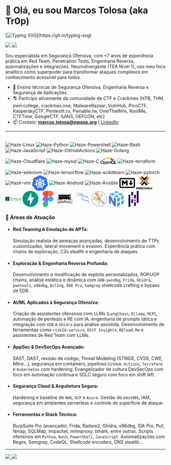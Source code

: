 # 👋 Olá, eu sou Marcos Tolosa (aka Tr0p)

[![Typing SVG](https://readme-typing-svg.herokuapp.com?font=Fira+Code&duration=2000&pause=500&color=1FF773&multiline=true&width=525&height=180&lines=rlwrap+ncat+-vnlp+1337;Ncat%3A+Listening+on+%5Bany%5D+1337;Ncat%3A+Connection+from+10.16.1.69%3A443.;PS+C%3A%5CUsers%5CUser%3E++.%5Cpwn.exe;............Pwn3d!)](https://git.io/typing-svg)

<div> 
  <a href = "https://www.linkedin.com/comm/mynetwork/discovery-see-all?usecase=PEOPLE_FOLLOWS&followMember=marcos-tolosa"><img src="https://img.shields.io/badge/Follow%20on-LinkedIn-blue?style=for-the-badge&logo=linkedin" target="_blank"></a>
  <a href = "mailto:marcos.tolosa@owasp.org"><img src="https://img.shields.io/badge/-Gmail-%23333?style=for-the-badge&logo=gmail&logoColor=white" target="_blank"></a>
</div>

Sou especialista em Segurança Ofensiva, com +7 anos de experiência prática em Red Team, Penetration Tests, Engenharia Reversa, automatizações e integrações. Neurodivergente (TEA Nível 1), uso meu foco analítico como superpoder para transformar ataques complexos em conhecimento acessível para todos.

- 🧠 Ensino técnicas de Segurança Ofensiva, Engenharia Reversa e Segurança de Aplicações 
- 🌎 Participo ativamente da comunidade de CTF e Crackmes (HTB, THM, pwn.college, crackmes.one, MalwareBazaar, VulnHub, PicoCTF, KasperskyCTF, Pentestit.ru, Pwnable.tw, OverTheWire, RootMe, CTFTime, GoogleCTF, SANS, DEFCON, etc)
- 📫 Contato: **marcos.tolosa@owasp.org** | [LinkedIn](https://www.linkedin.com/in/marcos-tolosa)

---

<div style="display: inline_block"><br>

<img align="center" alt="Haze-Linux" height="50" width="50" src="https://cdn.jsdelivr.net/gh/devicons/devicon@latest/icons/linux/linux-original.svg" />
<img align="center" alt="Haze-Python" height="50" width="50" src="https://cdn.jsdelivr.net/gh/devicons/devicon@latest/icons/python/python-original.svg" />
<img align="center" alt="Haze-Powershell" height="50" width="50" src="https://cdn.jsdelivr.net/gh/devicons/devicon@latest/icons/powershell/powershell-original.svg" />
<img align="center" alt="Haze-Bash" height="50" width="50" src="https://cdn.jsdelivr.net/gh/devicons/devicon@latest/icons/bash/bash-original.svg" />
<img align="center" alt="Haze-JavaScript" height="50" width="50" src="https://cdn.jsdelivr.net/gh/devicons/devicon@latest/icons/javascript/javascript-original.svg" />
<img align="center" alt="Haze-GitHubActions" height="50" width="50" src="https://cdn.jsdelivr.net/gh/devicons/devicon@latest/icons/cplusplus/cplusplus-original.svg" />
<img align="center" alt="Haze-Golang" height="50" width="50" src="https://cdn.jsdelivr.net/gh/devicons/devicon@latest/icons/go/go-original.svg" />
<img align="center" alt="Haze-Cloudflare" height="50" width="50" src="https://cdn.jsdelivr.net/gh/devicons/devicon@latest/icons/cloudflare/cloudflare-original.svg" />
<img align="center" alt="Haze-mysql" height="50" width="50" src="https://cdn.jsdelivr.net/gh/devicons/devicon/icons/mysql/mysql-original.svg" />
<img align="center" alt="Haze-C" height="50" width="50" src="https://cdn.jsdelivr.net/gh/devicons/devicon@latest/icons/c/c-original.svg" />
<img align="center" alt="Haze-aws" height="50" width="50" src="https://github.com/devicons/devicon/blob/master/icons/opencl/opencl-original.svg" />
<img align="center" alt="Haze-terraform" height="50" width="50" src="https://cdn.jsdelivr.net/gh/devicons/devicon@latest/icons/terraform/terraform-original.svg" />
<img align="center" alt="Haze-selenium" height="50" width="50" src="https://cdn.jsdelivr.net/gh/devicons/devicon@latest/icons/selenium/selenium-original.svg" />
<img align="center" alt="Haze-tensorflow" height="50" width="50" src="https://cdn.jsdelivr.net/gh/devicons/devicon@latest/icons/tensorflow/tensorflow-original.svg" />
<img align="center" alt="Haze-scikitlearn" height="50" width="50" src="https://cdn.jsdelivr.net/gh/devicons/devicon@latest/icons/scikitlearn/scikitlearn-original.svg" />
<img align="center" alt="Haze-pytorch" height="50" width="50" src="https://cdn.jsdelivr.net/gh/devicons/devicon@latest/icons/pytorch/pytorch-original.svg" />
<img align="center" alt="Haze-vim" height="50" width="50" src="https://cdn.jsdelivr.net/gh/devicons/devicon@latest/icons/vim/vim-original.svg" />
<img align="center" alt="Haze-kubernetes" height="50" width="50" src="https://github.com/devicons/devicon/blob/master/icons/kubernetes/kubernetes-plain.svg" />
<img align="center" alt="Haze-Android" height="50" width="50" src="https://cdn.jsdelivr.net/gh/devicons/devicon@latest/icons/android/android-original.svg" />
<img align="center" alt="Haze-Ansible" height="50" width="50" src="https://cdn.jsdelivr.net/gh/devicons/devicon@latest/icons/git/git-original.svg" />
<img align="center" alt="Haze-Azure" height="50" width="50" src="https://github.com/devicons/devicon/blob/master/icons/markdown/markdown-original.svg" />
<img align="center" alt="Haze-Arduino" height="50" width="50" src="https://github.com/devicons/devicon/blob/master/icons/proxmox/proxmox-original-wordmark.svg" />
<img align="center" alt="Haze-Django" height="50" width="50" src="https://github.com/devicons/devicon/blob/master/icons/tmux/tmux-original-wordmark.svg" />
<img align="center" alt="Haze-FastAPI" height="50" width="50" src="https://github.com/devicons/devicon/blob/master/icons/fastapi/fastapi-original.svg" />
<img align="center" alt="Haze-Figma" height="50" width="50" src="https://github.com/devicons/devicon/blob/master/icons/figma/figma-original.svg" />
<img align="center" alt="Haze-Flask" height="50" width="50" src="https://github.com/devicons/devicon/blob/master/icons/ohmyzsh/ohmyzsh-original.svg" />
<img align="center" alt="Haze-GoogleCloud" height="50" width="50" src="https://github.com/devicons/devicon/blob/master/icons/kalilinux/kalilinux-original.svg" />
<img align="center" alt="Haze-Matplotlib" height="50" width="50" src="https://github.com/devicons/devicon/blob/master/icons/matplotlib/matplotlib-original.svg" />
<img align="center" alt="Haze-NumPy" height="50" width="50" src="https://github.com/devicons/devicon/blob/master/icons/numpy/numpy-original.svg" />
<img align="center" alt="Haze-Pandas" height="50" width="50" src="https://github.com/devicons/devicon/blob/master/icons/pandas/pandas-original.svg" />
</div>

### 🧠 Áreas de Atuação 

  - #### **Red Teaming & Emulação de APTs**:
    
    Simulação realista de ameaças avançadas, desenvolvimento de TTPs customizadas, lateral movement e evasion.
    Experiência prática com chains de exploração, C2s stealth e engenharia de ataques.

  - #### **Exploração & Engenharia Reversa Profunda**:
    
    Desenvolvimento e modificação de exploits personalizados, ROP/JOP chains, análise estática e dinâmica com `GDB-pwndbg`, `Frida`, `Ghidra`, `pwntools`, `x96dbg`, `Qiling`, `IDA Pro`, `Semgrep`  shellcode crafting e bypass de EDR.

  - #### **AI/ML Aplicados à Segurança Ofensiva**:
    
    Criação de assistentes ofensivos com LLMs (`LangChain`, `Ollama`, `MCP`), automação de pentests e RE com IA, engenharia de prompts tática e integração com `GDB` e `Ghidra` para análise assistida.
    Desenvolvimento de ferramentas como `riskIA-service`, `OSCP Insights`, `REload.Me` e assistentes de Red Team com LLMs.

  - #### **AppSec & DevSecOps Avançado**:
    
    SAST, DAST, revisão de código, Threat Modeling (STRIDE, CVSS, CWE, Mitre...), segurança em containers, pipelines `GitHub Actions`, `Terraform` e `Kubernetes` com hardening.
    Evangelizador de cultura DevSecOps com foco em automação contínua e SDLC seguro com foco em shift left.

  - #### **Segurança Cloud & Arquitetura Segura**:
    
    Hardening e baseline de `AWS`, `GCP` e `Azure`. Gestão de secrets, IAM, segurança em ambientes serverless e controle de superfície de ataque.
  
  - #### **Ferramentas e Stack Técnica**:
    
    BurpSuite Pro (avançado), Frida, Radare2, Ghidra, x96dbg, IDA Pro, ffuf, Nmap, SQLMap, Impacket, mitmproxy, tshark, entre outras.
    Scripts ofensivos em `Python`, `Bash`, `PowerShell`, `JavaScript`. Automatizações com Regex, Semgrep, CodeQL, Shellcode encoders, DNS stealth...


---

<div>
  <a href="https://github.com/marcostolosa">
      <img align="" height="180em" src="https://github-readme-stats.vercel.app/api?username=marcostolosa&show_icons=true&locale=pt-br&theme=dark#gh-dark-mode-only"/>
      <img height="180em" width="" align="" src="https://github-readme-stats.vercel.app/api/top-langs/?username=marcostolosa&layout=compact&locale=pt-br&langs_count=7&theme=dark#gh-dark-mode-only"/>
</div>
